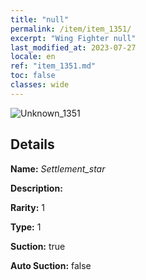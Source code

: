 ```yaml
---
title: "null"
permalink: /item/item_1351/
excerpt: "Wing Fighter null"
last_modified_at: 2023-07-27
locale: en
ref: "item_1351.md"
toc: false
classes: wide
---
```



 ![Unknown_1351](/images/item/Settlement_star_p.png)



## Details

 **Name:** *Settlement_star* 

 **Description:** 

 **Rarity:** 1 

 **Type:** 1 

 **Suction:** true 

 **Auto Suction:** false 


